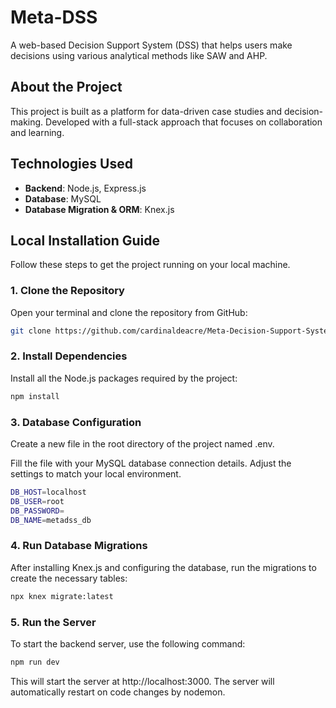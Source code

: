 # Meta-DSS

A web-based Decision Support System (DSS) that helps users make decisions using various analytical methods like SAW and AHP.

## About the Project

This project is built as a platform for data-driven case studies and decision-making. Developed with a full-stack approach that focuses on collaboration and learning.

## Technologies Used

* **Backend**: Node.js, Express.js
* **Database**: MySQL
* **Database Migration & ORM**: Knex.js

## Local Installation Guide

Follow these steps to get the project running on your local machine.

### 1. Clone the Repository

Open your terminal and clone the repository from GitHub:

```bash
git clone https://github.com/cardinaldeacre/Meta-Decision-Support-System.git
```

### 2. Install Dependencies

Install all the Node.js packages required by the project:

```bash
npm install
```

### 3. Database Configuration

Create a new file in the root directory of the project named .env.

Fill the file with your MySQL database connection details. Adjust the settings to match your local environment.

```bash
DB_HOST=localhost
DB_USER=root
DB_PASSWORD=
DB_NAME=metadss_db
```

### 4. Run Database Migrations

After installing Knex.js and configuring the database, run the migrations to create the necessary tables:

```bash
npx knex migrate:latest
```

### 5. Run the Server

To start the backend server, use the following command:

```bash
npm run dev
```

This will start the server at http://localhost:3000. The server will automatically restart on code changes by nodemon.
